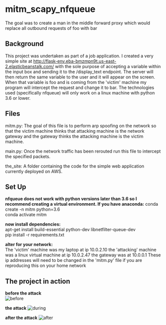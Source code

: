 # mitm_scapy_nfqueue
The goal was to create a man in the middle forward proxy which would replace all outbound requests of foo with bar

## Background

This project was undertaken as part of a job application. I created a very simple site at http://flask-env.eba-bmzmpn9t.us-east-2.elasticbeanstalk.com/ with the sole purpose of accepting a variable within the input box and sending it to the /display_text endpoint. The server will then return the same variable to the user and it will appear on the screen. When that variable is foo and is coming from the 'victim' machine my program will intercept the request and change it to bar. The technologies used (specifically nfqueue) will only work on a linux machine with python 3.6 or lower.

## Files

mitm.py: The goal of this file is to perform arp spoofing on the network so that the victim machine thinks that attacking machine is the network gateway and the gateway thinks the attacking machine is the victim machine.

main.py: Once the network traffic has been rerouted run this file to intercept the specified packets.

the_site: A folder containing the code for the simple web application currently deployed on AWS.

## Set Up

__nfqueue does not work with python versions later than 3.6 so I recommend creating a virtual environment. If you have anaconda:__
conda create -n mitm python=3.6   
conda activate mitm

__now install dependencies:__    
apt-get install build-essential python-dev libnetfilter-queue-dev   
pip install -r requirements.txt

__alter for your network:__      
The 'victim' machine was my laptop at ip 10.0.2.10
the 'attacking' machine was a linux virtual machine at ip 10.0.2.47
the gateway was at 10.0.0.1 
These ip addresses will need to be changed in the 'mitm.py' file if you are reproducing this on your home network

## The project in action

__before the attack__   
![before](https://user-images.githubusercontent.com/44676083/111806806-435ef500-88ca-11eb-891b-ac6e93c09420.gif)


__the attack__
![during](https://user-images.githubusercontent.com/44676083/111811445-f3366180-88ce-11eb-864f-55d560ab03dc.gif)


__after the attack__
![after](https://user-images.githubusercontent.com/44676083/111807746-3098f000-88cb-11eb-90d2-e22de060a85f.gif)







